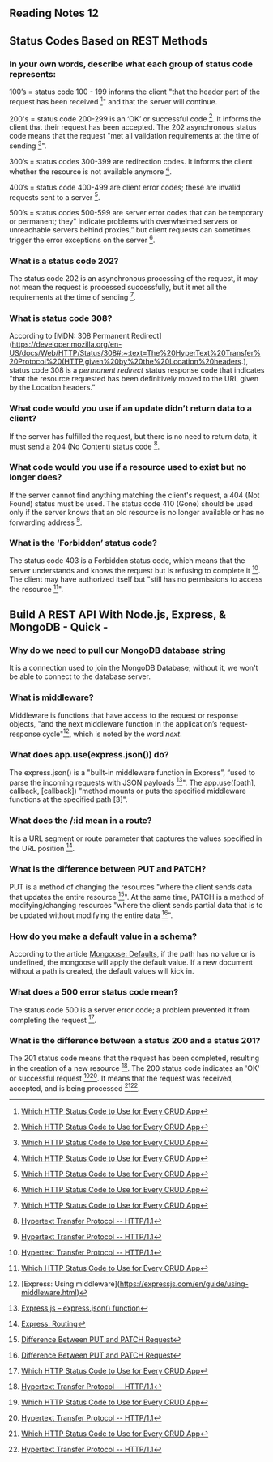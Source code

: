 ## Reading Notes 12

## Status Codes Based on REST Methods

### In your own words, describe what each group of status code represents:

100’s = status code 100 - 199 informs the client "that the header part of the request has been received [^1]" and that the server will continue.

200's = status code 200-299 is an ‘OK’ or successful code [^1]. It informs the client that their request has been accepted. The 202 asynchronous status code means that the request "met all validation requirements at the time of sending [^1]".

300’s = status codes 300-399 are redirection codes. It informs the client whether the resource is not available anymore [^1].

400’s = status code 400-499 are client error codes; these are invalid requests sent to a server [^1].

500’s = status codes 500-599 are server error codes that can be temporary or permanent; they" indicate problems with overwhelmed servers or unreachable servers behind proxies,” but client requests can sometimes trigger the error exceptions on the server [^1].

### What is a status code 202?

The status code 202 is an asynchronous processing of the request, it may not mean the request is processed successfully, but it met all the requirements at the time of sending [^1].

### What is status code 308?

According to [MDN: 308 Permanent Redirect](https://developer.mozilla.org/en-US/docs/Web/HTTP/Status/308#:~:text=The%20HyperText%20Transfer%20Protocol%20(HTTP,given%20by%20the%20Location%20headers.), status code 308 is a *permanent redirect* status response code that indicates "that the resource requested has been definitively moved to the URL given by the Location headers.”  


### What code would you use if an update didn’t return data to a client?

If the server has fulfilled the request, but there is no need to return data, it must send a 204 (No Content) status code [^7].


### What code would you use if a resource used to exist but no longer does?

If the server cannot find anything matching the client's request, a 404 (Not Found) status must be used. The status code 410 (Gone) should be used only if the server knows that an old resource is no longer available or has no forwarding address [^7].

### What is the ‘Forbidden’ status code?

The status code 403 is a Forbidden status code, which means that the server understands and knows the request but is refusing to complete it [^7]. The client may have authorized itself but "still has no permissions to access the resource [^1]". 



## Build A REST API With Node.js, Express, & MongoDB - Quick -


### Why do we need to pull our MongoDB database string

It is a connection used to join the MongoDB Database; without it, we won't be able to connect to the database server.


### What is middleware?

Middleware is functions that have access to the request or response objects, "and the next middleware function in the application’s request-response cycle"[^8], which is noted by the word *next*.



### What does app.use(express.json()) do?

The express.json() is a "built-in middleware function in Express”, “used to parse the incoming requests with JSON payloads [^2]". The app.use([path], callback, [callback]) "method mounts or puts the specified middleware functions at the specified path [3]".

### What does the /:id mean in a route?

It is a URL segment or route parameter that captures the values specified in the URL position [^4].


### What is the difference between PUT and PATCH?

PUT is a method of changing the resources "where the client sends data that updates the entire resource [^5]". At the same time, PATCH is a method of modifying/changing resources "where the client sends partial data that is to be updated without modifying the entire data [^5]".

### How do you make a default value in a schema?

According to the article [Mongoose: Defaults](https://mongoosejs.com/docs/defaults.html), if the path has no value or is undefined, the mongoose will apply the default value. If a new document without a path is created, the default values will kick in.

### What does a 500 error status code mean?

The status code 500 is a server error code; a problem prevented it from completing the request [^1].

### What is the difference between a status 200 and a status 201?

The 201 status code means that the request has been completed, resulting in the creation of a new resource [^7]. The 200 status code indicates an 'OK' or successful request [^1][^7]. It means that the request was received, accepted, and is being processed [^1][^7].

[^1]: [Which HTTP Status Code to Use for Every CRUD App](https://www.moesif.com/blog/technical/api-design/Which-HTTP-Status-Code-To-Use-For-Every-CRUD-App/)
[^2]: [Express.js – express.json() function](https://www.tutorialspoint.com/express-js-express-json-function#:~:text=json()%20is%20a%20built,header%20matches%20the%20type%20option.)
[^3]: [Express.js – app.use() Method]()](https://www.tutorialspoint.com/express-js-app-use-method)
[^4]: [Express: Routing](https://expressjs.com/en/guide/routing.html)
[^5]: [Difference Between PUT and PATCH Request](https://www.geeksforgeeks.org/difference-between-put-and-patch-request/#:~:text=PUT%20is%20a%20method%20of%20modifying%20resource%20where%20the%20client,without%20modifying%20the%20entire%20data.)
[^6]: [Mongoose: Defaults](https://mongoosejs.com/docs/defaults.html)
[^7]: [Hypertext Transfer Protocol -- HTTP/1.1](https://www.rfc-editor.org/rfc/rfc2616#section-10.2.2)
[^8]: [Express: Using middleware[]()](https://expressjs.com/en/guide/using-middleware.html)

